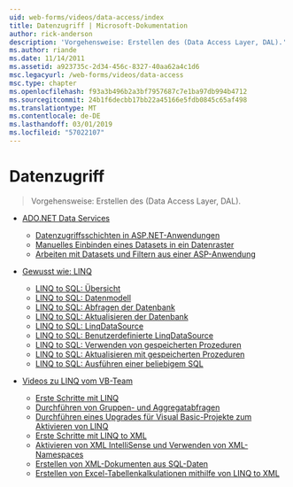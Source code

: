 ```yaml
---
uid: web-forms/videos/data-access/index
title: Datenzugriff | Microsoft-Dokumentation
author: rick-anderson
description: 'Vorgehensweise: Erstellen des (Data Access Layer, DAL).'
ms.author: riande
ms.date: 11/14/2011
ms.assetid: a923735c-2d34-456c-8327-40aa62a4c1d6
msc.legacyurl: /web-forms/videos/data-access
msc.type: chapter
ms.openlocfilehash: f93a3b496b2a3bf7957687c7e1ba97db994b4712
ms.sourcegitcommit: 24b1f6decbb17bb22a45166e5fdb0845c65af498
ms.translationtype: MT
ms.contentlocale: de-DE
ms.lasthandoff: 03/01/2019
ms.locfileid: "57022107"
---
```

<a name="data-access"></a>Datenzugriff
====================
> Vorgehensweise: Erstellen des (Data Access Layer, DAL).


- [ADO.NET Data Services](adonet-data-services/index.md)

    - [Datenzugriffsschichten in ASP.NET-Anwendungen](adonet-data-services/data-access-layers-in-aspnet-applications.md)
    - [Manuelles Einbinden eines Datasets in ein Datenraster](adonet-data-services/how-to-manually-bind-a-dataset-to-a-datagrid.md)
    - [Arbeiten mit Datasets und Filtern aus einer ASP-Anwendung](adonet-data-services/how-to-work-with-datasets-and-filters-from-an-asp-application.md)
- [Gewusst wie: LINQ](how-do-i-with-linq/index.md)

    - [LINQ to SQL: Übersicht](how-do-i-with-linq/how-do-i-linq-to-sql-overview.md)
    - [LINQ to SQL: Datenmodell](how-do-i-with-linq/how-do-i-linq-to-sql-data-model.md)
    - [LINQ to SQL: Abfragen der Datenbank](how-do-i-with-linq/how-do-i-linq-to-sql-querying-the-database.md)
    - [LINQ to SQL: Aktualisieren der Datenbank](how-do-i-with-linq/how-do-i-linq-to-sql-updating-the-database.md)
    - [LINQ to SQL: LinqDataSource](how-do-i-with-linq/how-do-i-linq-to-sql-linqdatasource.md)
    - [LINQ to SQL: Benutzerdefinierte LinqDataSource](how-do-i-with-linq/how-do-i-linq-to-sql-custom-linqdatasource.md)
    - [LINQ to SQL: Verwenden von gespeicherten Prozeduren](how-do-i-with-linq/how-do-i-linq-to-sql-using-stored-procedures.md)
    - [LINQ to SQL: Aktualisieren mit gespeicherten Prozeduren](how-do-i-with-linq/how-do-i-linq-to-sql-updating-with-stored-procedures.md)
    - [LINQ to SQL: Ausführen einer beliebigem SQL](how-do-i-with-linq/how-do-i-linq-to-sql-executing-arbitrary-sql.md)
- [Videos zu LINQ vom VB-Team](linq-videos-from-the-vb-team/index.md)

    - [Erste Schritte mit LINQ](linq-videos-from-the-vb-team/how-do-i-get-started-with-linq.md)
    - [Durchführen von Gruppen- und Aggregatabfragen](linq-videos-from-the-vb-team/how-do-i-perform-group-and-aggregate-queries.md)
    - [Durchführen eines Upgrades für Visual Basic-Projekte zum Aktivieren von LINQ](linq-videos-from-the-vb-team/how-do-i-upgrade-visual-basic-projects-to-enable-linq.md)
    - [Erste Schritte mit LINQ to XML](linq-videos-from-the-vb-team/how-do-i-get-started-with-linq-to-xml.md)
    - [Aktivieren von XML IntelliSense und Verwenden von XML-Namespaces](linq-videos-from-the-vb-team/how-do-i-enable-xml-intellisense-and-use-xml-namespaces.md)
    - [Erstellen von XML-Dokumenten aus SQL-Daten](linq-videos-from-the-vb-team/how-do-i-create-xml-documents-from-sql-data.md)
    - [Erstellen von Excel-Tabellenkalkulationen mithilfe von LINQ to XML](linq-videos-from-the-vb-team/how-do-i-create-excel-spreadsheets-using-linq-to-xml.md)
